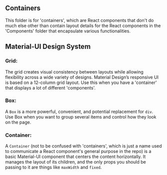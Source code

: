 ## Containers

This folder is for 'containers', which are React components that don't do much else other than contain layout details for the React components in the 'Components' folder that encapsulate various functionalities. 

## Material-UI Design System

### Grid:
The grid creates visual consistency between layouts while allowing flexibility across a wide variety of designs. Material Design’s responsive UI is based on a 12-column grid layout. Use this when you have a 'container' that displays a lot of different 'components'. 

### Box:
A `Box` is a more powerful, convenient, and potential replacement for `div`. Use Box when you want to group several items and control how they look on the page. 

### Container:
A `Container` (not to be confused with 'containers', which is just a name used to communicate a React component's general purpose in the repo) is a basic Material-UI component that centers the content horizontally. It manages the layout of its children, and the only props you should be passing to it are things like `maxWidth` and `fixed`.
